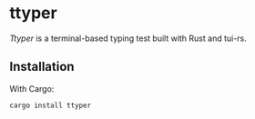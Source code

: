 # ttyper

_Ttyper_ is a terminal-based typing test built with Rust and tui-rs.

## Installation

With Cargo:

```bash
cargo install ttyper
```
